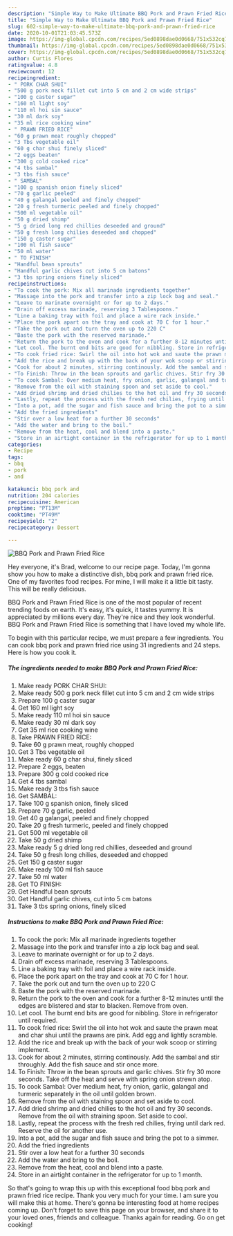 ```yaml
---
description: "Simple Way to Make Ultimate BBQ Pork and Prawn Fried Rice"
title: "Simple Way to Make Ultimate BBQ Pork and Prawn Fried Rice"
slug: 602-simple-way-to-make-ultimate-bbq-pork-and-prawn-fried-rice
date: 2020-10-01T21:03:45.573Z
image: https://img-global.cpcdn.com/recipes/5ed0898dae0d0668/751x532cq70/bbq-pork-and-prawn-fried-rice-recipe-main-photo.jpg
thumbnail: https://img-global.cpcdn.com/recipes/5ed0898dae0d0668/751x532cq70/bbq-pork-and-prawn-fried-rice-recipe-main-photo.jpg
cover: https://img-global.cpcdn.com/recipes/5ed0898dae0d0668/751x532cq70/bbq-pork-and-prawn-fried-rice-recipe-main-photo.jpg
author: Curtis Flores
ratingvalue: 4.8
reviewcount: 12
recipeingredient:
- " PORK CHAR SHUI"
- "500 g pork neck fillet cut into 5 cm and 2 cm wide strips"
- "100 g caster sugar"
- "160 ml light soy"
- "110 ml hoi sin sauce"
- "30 ml dark soy"
- "35 ml rice cooking wine"
- " PRAWN FRIED RICE"
- "60 g prawn meat roughly chopped"
- "3 Tbs vegetable oil"
- "60 g char shui finely sliced"
- "2 eggs beaten"
- "300 g cold cooked rice"
- "4 tbs sambal"
- "3 tbs fish sauce"
- " SAMBAL"
- "100 g spanish onion finely sliced"
- "70 g garlic peeled"
- "40 g galangal peeled and finely chopped"
- "20 g fresh turmeric peeled and finely chopped"
- "500 ml vegetable oil"
- "50 g dried shimp"
- "5 g dried long red chillies deseeded and ground"
- "50 g fresh long chilies deseeded and chopped"
- "150 g caster sugar"
- "100 ml fish sauce"
- "50 ml water"
- " TO FINISH"
- "Handful bean sprouts"
- "Handful garlic chives cut into 5 cm batons"
- "3 tbs spring onions finely sliced"
recipeinstructions:
- "To cook the pork: Mix all marinade ingredients together"
- "Massage into the pork and transfer into a zip lock bag and seal."
- "Leave to marinate overnight or for up to 2 days."
- "Drain off excess marinade, reserving 3 Tablespoons."
- "Line a baking tray with foil and place a wire rack inside."
- "Place the pork apart on the tray and cook at 70 C for 1 hour."
- "Take the pork out and turn the oven up to 220 C"
- "Baste the pork with the reserved marinade."
- "Return the pork to the oven and cook for a further 8-12 minutes until the edges are blistered and star to blacken. Remove from oven."
- "Let cool. The burnt end bits are good for nibbling. Store in refrigerator until required."
- "To cook fried rice: Swirl the oil into hot wok and saute the prawn meat and char shui until the prawns are pink. Add egg and lightly scramble."
- "Add the rice and break up with the back of your wok scoop or stirring implement."
- "Cook for about 2 minutes, stirring continously. Add the sambal and stir throughly. Add the fish sauce and stir once more."
- "To Finish: Throw in the bean sprouts and garlic chives. Stir fry 30 more seconds. Take off the heat and serve with spring onion strewn atop."
- "To cook Sambal: Over medium heat, fry onion, garlic, galangal and turmeric separately in the oil until golden brown."
- "Remove from the oil with staining spoon and set aside to cool."
- "Add dried shrimp and dried chilies to the hot oil and fry 30 seconds. Remove from the oil with straining spoon. Set aside to cool."
- "Lastly, repeat the process with the fresh red chilies, frying until dark red. Reserve the oil for another use."
- "Into a pot, add the sugar and fish sauce and bring the pot to a simmer."
- "Add the fried ingredients"
- "Stir over a low heat for a further 30 seconds"
- "Add the water and bring to the boil."
- "Remove from the heat, cool and blend into a paste."
- "Store in an airtight container in the refrigerator for up to 1 month."
categories:
- Recipe
tags:
- bbq
- pork
- and

katakunci: bbq pork and 
nutrition: 204 calories
recipecuisine: American
preptime: "PT13M"
cooktime: "PT49M"
recipeyield: "2"
recipecategory: Dessert

---
```



![BBQ Pork and Prawn Fried Rice](https://img-global.cpcdn.com/recipes/5ed0898dae0d0668/751x532cq70/bbq-pork-and-prawn-fried-rice-recipe-main-photo.jpg)

Hey everyone, it's Brad, welcome to our recipe page. Today, I'm gonna show you how to make a distinctive dish, bbq pork and prawn fried rice. One of my favorites food recipes. For mine, I will make it a little bit tasty. This will be really delicious.



BBQ Pork and Prawn Fried Rice is one of the most popular of recent trending foods on earth. It's easy, it's quick, it tastes yummy. It is appreciated by millions every day. They're nice and they look wonderful. BBQ Pork and Prawn Fried Rice is something that I have loved my whole life.


To begin with this particular recipe, we must prepare a few ingredients. You can cook bbq pork and prawn fried rice using 31 ingredients and 24 steps. Here is how you cook it.

<!--inarticleads1-->

##### The ingredients needed to make BBQ Pork and Prawn Fried Rice:

1. Make ready  PORK CHAR SHUI:
1. Make ready 500 g pork neck fillet cut into 5 cm and 2 cm wide strips
1. Prepare 100 g caster sugar
1. Get 160 ml light soy
1. Make ready 110 ml hoi sin sauce
1. Make ready 30 ml dark soy
1. Get 35 ml rice cooking wine
1. Take  PRAWN FRIED RICE:
1. Take 60 g prawn meat, roughly chopped
1. Get 3 Tbs vegetable oil
1. Make ready 60 g char shui, finely sliced
1. Prepare 2 eggs, beaten
1. Prepare 300 g cold cooked rice
1. Get 4 tbs sambal
1. Make ready 3 tbs fish sauce
1. Get  SAMBAL:
1. Take 100 g spanish onion, finely sliced
1. Prepare 70 g garlic, peeled
1. Get 40 g galangal, peeled and finely chopped
1. Take 20 g fresh turmeric, peeled and finely chopped
1. Get 500 ml vegetable oil
1. Take 50 g dried shimp
1. Make ready 5 g dried long red chillies, deseeded and ground
1. Take 50 g fresh long chilies, deseeded and chopped
1. Get 150 g caster sugar
1. Make ready 100 ml fish sauce
1. Take 50 ml water
1. Get  TO FINISH:
1. Get Handful bean sprouts
1. Get Handful garlic chives, cut into 5 cm batons
1. Take 3 tbs spring onions, finely sliced




<!--inarticleads2-->

##### Instructions to make BBQ Pork and Prawn Fried Rice:

1. To cook the pork: Mix all marinade ingredients together
1. Massage into the pork and transfer into a zip lock bag and seal.
1. Leave to marinate overnight or for up to 2 days.
1. Drain off excess marinade, reserving 3 Tablespoons.
1. Line a baking tray with foil and place a wire rack inside.
1. Place the pork apart on the tray and cook at 70 C for 1 hour.
1. Take the pork out and turn the oven up to 220 C
1. Baste the pork with the reserved marinade.
1. Return the pork to the oven and cook for a further 8-12 minutes until the edges are blistered and star to blacken. Remove from oven.
1. Let cool. The burnt end bits are good for nibbling. Store in refrigerator until required.
1. To cook fried rice: Swirl the oil into hot wok and saute the prawn meat and char shui until the prawns are pink. Add egg and lightly scramble.
1. Add the rice and break up with the back of your wok scoop or stirring implement.
1. Cook for about 2 minutes, stirring continously. Add the sambal and stir throughly. Add the fish sauce and stir once more.
1. To Finish: Throw in the bean sprouts and garlic chives. Stir fry 30 more seconds. Take off the heat and serve with spring onion strewn atop.
1. To cook Sambal: Over medium heat, fry onion, garlic, galangal and turmeric separately in the oil until golden brown.
1. Remove from the oil with staining spoon and set aside to cool.
1. Add dried shrimp and dried chilies to the hot oil and fry 30 seconds. Remove from the oil with straining spoon. Set aside to cool.
1. Lastly, repeat the process with the fresh red chilies, frying until dark red. Reserve the oil for another use.
1. Into a pot, add the sugar and fish sauce and bring the pot to a simmer.
1. Add the fried ingredients
1. Stir over a low heat for a further 30 seconds
1. Add the water and bring to the boil.
1. Remove from the heat, cool and blend into a paste.
1. Store in an airtight container in the refrigerator for up to 1 month.




So that's going to wrap this up with this exceptional food bbq pork and prawn fried rice recipe. Thank you very much for your time. I am sure you will make this at home. There's gonna be interesting food at home recipes coming up. Don't forget to save this page on your browser, and share it to your loved ones, friends and colleague. Thanks again for reading. Go on get cooking!
